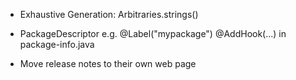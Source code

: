 - Exhaustive Generation: Arbitraries.strings()

- PackageDescriptor e.g.
  @Label("mypackage")
  @AddHook(...)
  in package-info.java

- Move release notes to their own web page